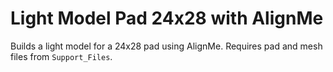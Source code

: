 # Light Model Pad 24x28 with AlignMe

Builds a light model for a 24x28 pad using AlignMe. Requires pad and mesh files from `Support_Files`.
